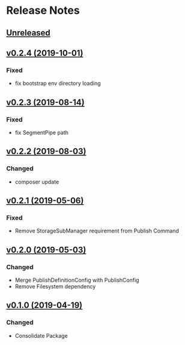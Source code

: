 # Release Notes

## [Unreleased](https://github.com/ixocreate/application/compare/0.2.4...develop)

## [v0.2.4 (2019-10-01)](https://github.com/ixocreate/application/compare/0.2.3...0.2.4)
### Fixed
- fix bootstrap env directory loading

## [v0.2.3 (2019-08-14)](https://github.com/ixocreate/application/compare/0.2.2...0.2.3)
### Fixed
- fix SegmentPipe path

## [v0.2.2 (2019-08-03)](https://github.com/ixocreate/application/compare/0.2.1...0.2.2)
### Changed
- composer update

## [v0.2.1 (2019-05-06)](https://github.com/ixocreate/application/compare/0.2.0...0.2.1)
### Fixed
- Remove StorageSubManager requirement from Publish Command

## [v0.2.0 (2019-05-03)](https://github.com/ixocreate/application/compare/0.1.0...0.2.0)
### Changed
- Merge PublishDefinitionConfig with PublishConfig
- Remove Filesystem dependency

## [v0.1.0 (2019-04-19)](https://github.com/ixocreate/application/compare/master...0.1.0)
### Changed
- Consolidate Package
